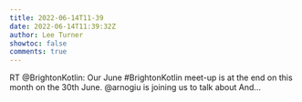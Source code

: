 ```yaml
---
title: 2022-06-14T11-39
date: 2022-06-14T11:39:32Z
author: Lee Turner
showtoc: false
comments: true
---
```


RT @BrightonKotlin: Our June #BrightonKotlin meet-up is at the end on this month on the 30th June. @arnogiu is joining us to talk about And…

